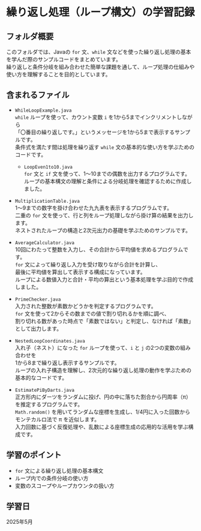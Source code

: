 # 繰り返し処理（ループ構文）の学習記録

## フォルダ概要
このフォルダでは、Javaの `for` 文、`while` 文などを使った繰り返し処理の基本を学んだ際のサンプルコードをまとめています。  
繰り返しと条件分岐を組み合わせた簡単な課題を通して、ループ処理の仕組みや使い方を理解することを目的としています。

## 含まれるファイル　　
- `WhileLoopExample.java`  
  `while` ループを使って、カウント変数 `i` を1から5までインクリメントしながら  
  「〇番目の繰り返しです。」というメッセージを1から5まで表示するサンプルです。  
  条件式を満たす間は処理を繰り返す `while` 文の基本的な使い方を学ぶためのコードです。  
  
  - `LoopEven1to10.java`  
  `for` 文と `if` 文を使って、1～10までの偶数を出力するプログラムです。  
  ループの基本構文の理解と条件による分岐処理を確認するために作成しました。  
  
- `MultiplicationTable.java`  
  1〜9までの数字を掛け合わせた九九表を表示するプログラムです。  
  二重の `for` 文を使って、行と列をループ処理しながら掛け算の結果を出力します。  
  ネストされたループの構造と2次元出力の基礎を学ぶためのサンプルです。    
  
- `AverageCalculator.java`  
  10回にわたって整数を入力し、その合計から平均値を求めるプログラムです。  
  `for` 文によって繰り返し入力を受け取りながら合計を計算し、  
  最後に平均値を算出して表示する構成になっています。  
  ループによる数値入力と合計・平均の算出という基本処理を学ぶ目的で作成しました。  
  
- `PrimeChecker.java`  
  入力された整数が素数かどうかを判定するプログラムです。  
  `for` 文を使って2からその数までの値で割り切れるかを順に調べ、  
  割り切れる数があった時点で「素数ではない」と判定し、なければ「素数」として出力します。  
  
- `NestedLoopCoordinates.java`  
  入れ子（ネスト）になった `for` ループを使って、`i` と `j` の2つの変数の組み合わせを  
  1から8まで繰り返し表示するサンプルです。  
  ループの入れ子構造を理解し、2次元的な繰り返し処理の動作を学ぶための基本的なコードです。  
  
- `EstimatePiByDarts.java`  
  正方形内にダーツをランダムに投げ、円の中に落ちた割合から円周率（π）を推定するプログラムです。  
  `Math.random()` を用いてランダムな座標を生成し、1/4円に入った回数からモンテカルロ法で π を近似します。  
  入力回数に基づく反復処理や、乱数による座標生成の応用的な活用を学ぶ構成です。  
  
## 学習のポイント
- `for` 文による繰り返し処理の基本構文
- ループ内での条件分岐の使い方
- 変数のスコープやループカウンタの扱い方

## 学習日
2025年5月